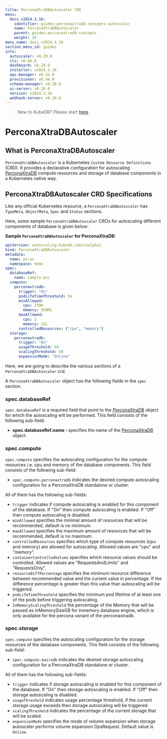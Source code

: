 ```yaml
---
title: PerconaXtraDBAutoscaler CRD
menu:
  docs_v2024.3.16:
    identifier: guides-perconaxtradb-concepts-autoscaler
    name: PerconaXtraDBAutoscaler
    parent: guides-perconaxtradb-concepts
    weight: 26
menu_name: docs_v2024.3.16
section_menu_id: guides
info:
  autoscaler: v0.29.0
  cli: v0.44.0
  dashboard: v0.20.0
  installer: v2024.3.16
  ops-manager: v0.31.0
  provisioner: v0.44.0
  schema-manager: v0.20.0
  ui-server: v0.20.0
  version: v2024.3.16
  webhook-server: v0.20.0
---
```


> New to KubeDB? Please start [here](/docs/v2024.3.16/README).

# PerconaXtraDBAutoscaler

## What is PerconaXtraDBAutoscaler

`PerconaXtraDBAutoscaler` is a Kubernetes `Custom Resource Definitions` (CRD). It provides a declarative configuration for autoscaling [PerconaXtraDB](https://docs.percona.com/percona-xtradb-cluster/8.0//) compute resources and storage of database components in a Kubernetes native way.

## PerconaXtraDBAutoscaler CRD Specifications

Like any official Kubernetes resource, a `PerconaXtraDBAutoscaler` has `TypeMeta`, `ObjectMeta`, `Spec` and `Status` sections.

Here, some sample `PerconaXtraDBAutoscaler` CROs for autoscaling different components of database is given below:

**Sample `PerconaXtraDBAutoscaler` for PerconaXtraDB:**

```yaml
apiVersion: autoscaling.kubedb.com/v1alpha1
kind: PerconaXtraDBAutoscaler
metadata:
  name: px-as
  namespace: demo
spec:
  databaseRef:
    name: sample-pxc
  compute:
    perconaxtradb:
      trigger: "On"
      podLifeTimeThreshold: 5m
      minAllowed:
        cpu: 250m
        memory: 350Mi
      maxAllowed:
        cpu: 1
        memory: 1Gi
      controlledResources: ["cpu", "memory"]
  storage:
    perconaxtradb:
      trigger: "On"
      usageThreshold: 60
      scalingThreshold: 50
      expansionMode: "Online"
```

Here, we are going to describe the various sections of a `PerconaXtraDBAutoscaler` crd.

A `PerconaXtraDBAutoscaler` object has the following fields in the `spec` section.

### spec.databaseRef

`spec.databaseRef` is a required field that point to the [PerconaXtraDB](/docs/v2024.3.16/guides/percona-xtradb/concepts/perconaxtradb) object for which the autoscaling will be performed. This field consists of the following sub-field:

- **spec.databaseRef.name :** specifies the name of the [PerconaXtraDB](/docs/v2024.3.16/guides/percona-xtradb/concepts/perconaxtradb) object.

### spec.compute

`spec.compute` specifies the autoscaling configuration for the compute resources i.e. cpu and memory of the database components. This field consists of the following sub-field:

- `spec.compute.perconaxtradb` indicates the desired compute autoscaling configuration for a PerconaXtraDB standalone or cluster.

All of them has the following sub-fields:

- `trigger` indicates if compute autoscaling is enabled for this component of the database. If "On" then compute autoscaling is enabled. If "Off" then compute autoscaling is disabled.
- `minAllowed` specifies the minimal amount of resources that will be recommended, default is no minimum.
- `maxAllowed` specifies the maximum amount of resources that will be recommended, default is no maximum.
- `controlledResources` specifies which type of compute resources (cpu and memory) are allowed for autoscaling. Allowed values are "cpu" and "memory".
- `containerControlledValues` specifies which resource values should be controlled. Allowed values are "RequestsAndLimits" and "RequestsOnly".
- `resourceDiffPercentage` specifies the minimum resource difference between recommended value and the current value in percentage. If the difference percentage is greater than this value than autoscaling will be triggered.
- `podLifeTimeThreshold` specifies the minimum pod lifetime of at least one of the pods before triggering autoscaling.
- `InMemoryScalingThreshold` the percentage of the Memory that will be passed as inMemorySizeGB for inmemory database engine, which is only available for the percona variant of the perconaxtradb.

### spec.storage

`spec.compute` specifies the autoscaling configuration for the storage resources of the database components. This field consists of the following sub-field:

- `spec.compute.mairadb` indicates the desired storage autoscaling configuration for a PerconaXtraDB standalone or cluster.

All of them has the following sub-fields:

- `trigger` indicates if storage autoscaling is enabled for this component of the database. If "On" then storage autoscaling is enabled. If "Off" then storage autoscaling is disabled.
- `usageThreshold` indicates usage percentage threshold, if the current storage usage exceeds then storage autoscaling will be triggered.
- `scalingThreshold` indicates the percentage of the current storage that will be scaled.
- `expansionMode` specifies the mode of volume expansion when storage autoscaler performs volume expansion OpsRequest. Default value is `Online`.

